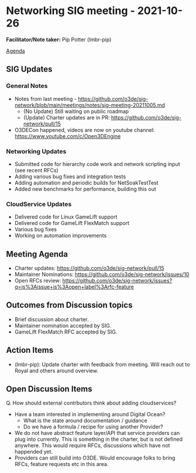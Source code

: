 # Networking SIG  meeting - 2021-10-26

**Facilitator/Note taker:** Pip Potter (lmbr-pip)

[Agenda](https://github.com/o3de/sig-network/issues/16)

## SIG Updates

### General Notes
* Notes from last meeting - https://github.com/o3de/sig-network/blob/main/meetings/notes/sig-meeting-20211005.md
    * (No Update) Still waiting on public roadmap
    * (Update) Charter updates are in PR: https://github.com/o3de/sig-network/pull/15
* O3DECon happened, videos are now on youtube channel: https://www.youtube.com/c/Open3DEngine

### Networking Updates
* Submitted code for hierarchy code work and network scripting input (see recent RFCs)
* Adding various bug fixes and integration tests
* Adding automation and periodic builds for NetSoakTestTest
* Added new benchmarks for performance, building this out

### CloudService Updates
* Delivered code for Linux GameLift support
* Delivered code for GameLift FlexMatch support
* Various bug fixes
* Working on automation improvements

## Meeting Agenda

* Charter updates: https://github.com/o3de/sig-network/pull/15 
* Maintainer Nominations: https://github.com/o3de/sig-network/issues/10 
* Open RFCs review: https://github.com/o3de/sig-network/issues?q=is%3Aissue+is%3Aopen+label%3Arfc-feature

## Outcomes from Discussion topics

* Brief discussion about charter.
* Maintainer nomination accepted by SIG.
* GameLift FlexMatch RFC accepted by SIG.

## Action Items

* (lmbr-pip): Update charter with feedback from meeting. Will reach out to Royal and others around overview.

## Open Discussion Items

Q. How should external contrbutors think about adding cloudservices?
* Have a team interested in implementing around Digital Ocean?
    * What is the state around documentation / guidance
    * Do we have a formula / recipe for using another Provider?
* We do not have abstract feature layer/API that service providers can plug into currently. This is something in the charter, but is not defined anywhere. This would require RFCs, discussions which have not happended yet.
* Providers can still build into O3DE. Would encourage folks to bring RFCs, feature requests etc in this area.
